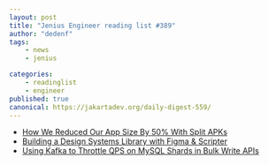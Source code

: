 ```yaml
---
layout: post
title: "Jenius Engineer reading list #389"
author: "dedenf"
tags:
    - news
    - jenius

categories:
    - readinglist
    - engineer
published: true
canonical: https://jakartadev.org/daily-digest-559/
---
```


- [How We Reduced Our App Size By 50% With Split APKs](https://levelup.gitconnected.com/how-we-reduced-our-app-size-by-50-with-split-apks-c71196bbdde5)
- [Building a Design Systems Library with Figma & Scripter](https://eng.lyft.com/building-a-design-systems-library-with-figma-scripter-c046df0a895c)
- [Using Kafka to Throttle QPS on MySQL Shards in Bulk Write APIs](https://stackshare.io/pinterest/using-kafka-to-throttle-qps-on-mysql-shards-in-bulk-write-apis)
